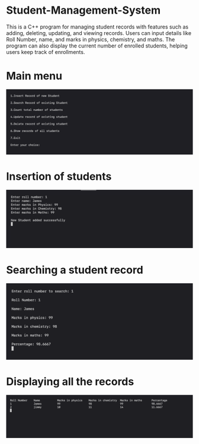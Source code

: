 # Student-Management-System

This is a C++ program for managing student records with features such as adding, deleting, updating, and viewing records. Users can input details like Roll Number, name, and marks in physics, chemistry, and maths. The program can also display the current number of enrolled students, helping users keep track of enrollments.

# Main menu 

<img src="images/1.png">

# Insertion of students

<img src="images/2.png">

# Searching a student record

<img src="images/3.png">

# Displaying all the records

<img src="images/4.png">

